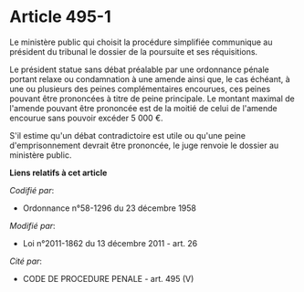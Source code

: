 # Article 495-1

Le ministère public qui choisit la procédure simplifiée communique au président du tribunal le dossier de la poursuite et ses
réquisitions.

Le président statue sans débat préalable par une ordonnance pénale portant relaxe ou condamnation à une amende ainsi que, le
cas échéant, à une ou plusieurs des peines complémentaires encourues, ces peines pouvant être prononcées à titre de peine
principale. Le montant maximal de l'amende pouvant être prononcée est de la moitié de celui de l'amende encourue sans pouvoir
excéder 5 000 €. 

S'il estime qu'un débat contradictoire est utile ou qu'une peine d'emprisonnement devrait être prononcée, le juge renvoie le
dossier au ministère public.

**Liens relatifs à cet article**

_Codifié par_:

  - Ordonnance n°58-1296 du 23 décembre 1958

_Modifié par_:

  - Loi n°2011-1862 du 13 décembre 2011 - art. 26

_Cité par_:

  - CODE DE PROCEDURE PENALE - art. 495 (V)
